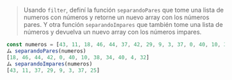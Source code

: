 > Usando `filter`, definí la función `separandoPares` que tome una lista de numeros con números y retorne un nuevo array con los números pares. 
Y otra función `separandoImpares` que también tome una lista de números y devuelva un nuevo array con los números impares.
>
```js
const numeros = [43, 11, 18, 46, 44, 37, 42, 29, 9, 3, 37, 0, 40, 10, 38, 34, 25, 40, 4, 32];
ム separandoPares(numeros)
[18, 46, 44, 42, 0, 40, 10, 38, 34, 40, 4, 32]
ム separandoImpares(numeros)
[43, 11, 37, 29, 9, 3, 37, 25]
```